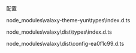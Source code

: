 配置

node_modules\valaxy-theme-yun\types\index.d.ts

node_modules\valaxy\dist\types\index.d.ts

node_modules\valaxy\dist\config-ea0f1c99.d.ts